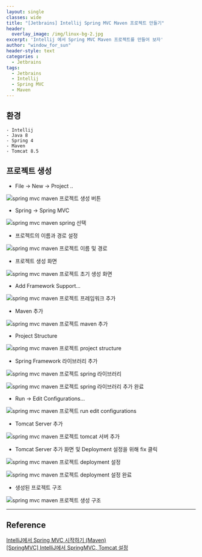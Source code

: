 ```yaml
--- 
layout: single
classes: wide
title: "[Jetbrains] Intellij Spring MVC Maven 프로젝트 만들기"
header:
  overlay_image: /img/linux-bg-2.jpg
excerpt: 'Intellij 에서 Spring MVC Maven 프로젝트를 만들어 보자'
author: "window_for_sun"
header-style: text
categories :
  - Jetbrains
tags:
  - Jetbrains
  - Intellij
  - Spring MVC
  - Maven
---  
```


## 환경
	- Intellij
	- Java 8
	- Spring 4
	- Maven
	- Tomcat 8.5

## 프로젝트 생성

- File -> New -> Project .. 

![spring mvc maven 프로젝트 생성 버튼]({{site.baseurl}}/img/jetbrains/jetbrains-springmaven-newproject-1.png)

- Spring -> Spring MVC

![spring mvc maven spring 선택]({{site.baseurl}}/img/jetbrains/jetbrains-springmaven-newproject-2.png)

- 프로젝트의 이름과 경로 설정

![spring mvc maven 프로젝트 이름 및 경로]({{site.baseurl}}/img/jetbrains/jetbrains-springmaven-newproject-3.png)

- 프로젝트 생성 화면

![spring mvc maven 프로젝트 초기 생성 화면]({{site.baseurl}}/img/jetbrains/jetbrains-springmaven-newproject-3-1.png) 

- Add Framework Support...

![spring mvc maven 프로젝트 프레임워크 추가]({{site.baseurl}}/img/jetbrains/jetbrains-springmaven-newproject-4.png)

- Maven 추가

![spring mvc maven 프로젝트 maven 추가]({{site.baseurl}}/img/jetbrains/jetbrains-springmaven-newproject-5.png)

- Project Structure

![spring mvc maven 프로젝트 project structure]({{site.baseurl}}/img/jetbrains/jetbrains-springmaven-newproject-6.png)

- Spring Framework 라이브러리 추가

![spring mvc maven 프로젝트 spring 라이브러리]({{site.baseurl}}/img/jetbrains/jetbrains-springmaven-newproject-7.png)

![spring mvc maven 프로젝트 spring 라이브러리 추가 완료]({{site.baseurl}}/img/jetbrains/jetbrains-springmaven-newproject-8.png)

- Run -> Edit Configurations...

![spring mvc maven 프로젝트 run edit configurations]({{site.baseurl}}/img/jetbrains/jetbrains-springmaven-newproject-9.png) 

- Tomcat Server 추가

![spring mvc maven 프로젝트 tomcat 서버 추가]({{site.baseurl}}/img/jetbrains/jetbrains-springmaven-newproject-10.png)

- Tomcat Server 추가 화면 및 Deployment 설정을 위해 fix 클릭

![spring mvc maven 프로젝트 deployment 설정]({{site.baseurl}}/img/jetbrains/jetbrains-springmaven-newproject-11.png)

![spring mvc maven 프로젝트 deployment 설정 완료]({{site.baseurl}}/img/jetbrains/jetbrains-springmaven-newproject-12.png)

- 생성된 프로젝트 구조

![spring mvc maven 프로젝트 생성 구조]({{site.baseurl}}/img/jetbrains/jetbrains-springmaven-newproject-13.png)

---
## Reference
[IntelliJ에서 Spring MVC 시작하기 (Maven)](https://cjh5414.github.io/intellij-spring-start/)  
[[SpringMVC] IntelliJ에서 SpringMVC, Tomcat 설정](https://gmlwjd9405.github.io/2018/10/25/intellij-springmvc-tomcat-setting.html)  
